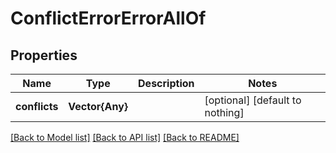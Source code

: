 # ConflictErrorErrorAllOf


## Properties
Name | Type | Description | Notes
------------ | ------------- | ------------- | -------------
**conflicts** | **Vector{Any}** |  | [optional] [default to nothing]


[[Back to Model list]](../README.md#models) [[Back to API list]](../README.md#api-endpoints) [[Back to README]](../README.md)


